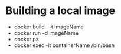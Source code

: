 # Building a local image
- docker build . -t imageName
- docker run -d imageName
- docker ps
- docker exec -it containerName /bin/bash